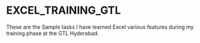 # EXCEL_TRAINING_GTL
These are the Sample tasks I have learned Excel various features during my training phase at the GTL Hyderabad. 
